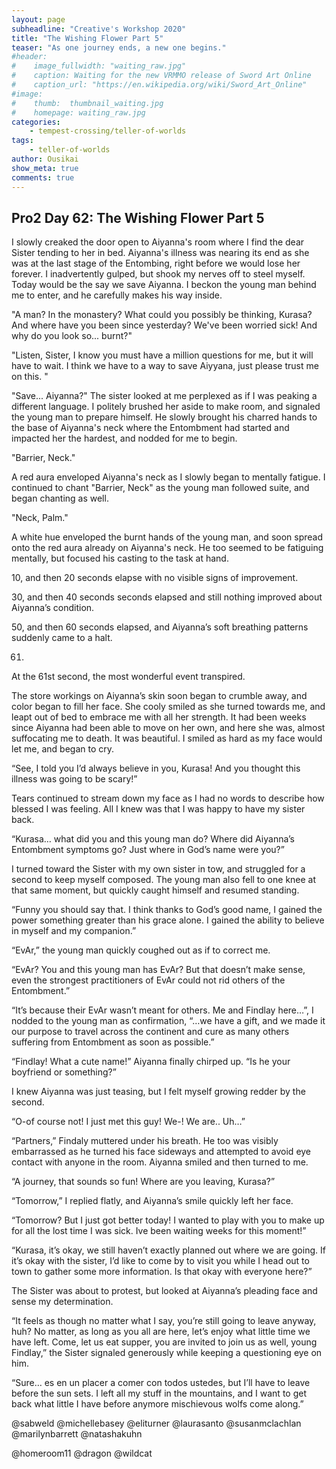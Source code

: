 ```yaml
---
layout: page
subheadline: "Creative's Workshop 2020"
title: "The Wishing Flower Part 5"
teaser: "As one journey ends, a new one begins."
#header:
#    image_fullwidth: "waiting_raw.jpg"
#    caption: Waiting for the new VRMMO release of Sword Art Online
#    caption_url: "https://en.wikipedia.org/wiki/Sword_Art_Online"
#image:
#    thumb:  thumbnail_waiting.jpg
#    homepage: waiting_raw.jpg
categories:
    - tempest-crossing/teller-of-worlds
tags:
    - teller-of-worlds
author: Ousikai
show_meta: true
comments: true
---
```

## Pro2 Day 62: The Wishing Flower Part 5 
I slowly creaked the door open to Aiyanna's room where I find the dear Sister tending to her in bed. Aiyanna's illness was nearing its end as she was at the last stage of the Entombing, right before we would lose her forever. I inadvertently gulped, but shook my nerves off to steel myself. Today would be the say we save Aiyanna. I beckon the young man behind me to enter, and he carefully makes his way inside.

"A man? In the monastery? What could you possibly be thinking, Kurasa? And where have you been since yesterday? We've been worried sick! And why do you look so... burnt?"

"Listen, Sister, I know you must have a million questions for me, but it will have to wait. I think we have to a way to save Aiyyana, just please trust me on this. "

"Save... Aiyanna?" The sister looked at me perplexed as if I was peaking a different language. I politely brushed her aside to make room, and signaled the young man to prepare himself. He slowly brought his charred hands to the base of Aiyanna's neck where the Entombment had started and impacted her the hardest, and nodded for me to begin.

"Barrier, Neck."

A red aura enveloped Aiyanna's neck as I slowly began to mentally fatigue. I continued to chant "Barrier, Neck" as the young man followed suite, and began chanting as well. 

"Neck, Palm."

 A white hue enveloped the burnt hands of the young man, and soon spread onto the red aura already on Aiyanna's neck. He too seemed to be fatiguing mentally, but focused his casting to the task at hand. 

10, and then 20 seconds elapse with no visible signs of improvement. 

30, and then 40 seconds seconds elapsed and still nothing improved about Aiyanna’s condition.

50, and then 60 seconds elapsed, and Aiyanna’s soft breathing patterns suddenly came to a halt.

61.

At the 61st second, the most wonderful event transpired.

The store workings on Aiyanna’s skin soon began to crumble away, and color began to fill her face. She cooly smiled as she turned towards me, and leapt out of bed to embrace me with all her strength. It had been weeks since Aiyanna had been able to move on her own, and here she was, almost suffocating me to death. It was beautiful. I smiled as hard as my face would let me, and began to cry. 

“See, I told you I’d always believe in you, Kurasa! And you thought this illness was going to be scary!”

Tears continued to stream down my face as I had no words to describe how blessed I was feeling. All I knew was that I was happy to have my sister back.

“Kurasa…  what did you and this young man do? Where did Aiyanna’s Entombment symptoms go? Just where in God’s name were you?”

I turned toward the Sister with my own sister in tow, and struggled for a second to keep myself composed. The young man also fell to one knee at that same moment, but quickly caught himself and resumed standing. 

“Funny you should say that. I think thanks to God’s good name, I gained the power something greater than his grace alone. I gained the ability to believe in myself and my companion.”

“EvAr,” the young man quickly coughed out as if to correct me. 

“EvAr? You and this young man has EvAr? But that doesn’t make sense, even the strongest practitioners of EvAr could not rid others of the Entombment.”

“It’s because their EvAr wasn’t meant for others. Me and Findlay here…”, I nodded to the young man as confirmation, “…we have a gift, and we made it our purpose to  travel across the continent and cure as many others suffering from Entombment as soon as possible.” 

“Findlay! What a cute name!” Aiyanna finally chirped up. “Is he your boyfriend or something?”

I knew Aiyanna was just teasing, but I felt myself growing redder by the second. 

“O-of course not! I just met this guy! We-! We are.. Uh…”

“Partners,” Findaly muttered under his breath. He too was visibly embarrassed as he turned his face sideways and attempted to avoid eye contact with anyone in the room. Aiyanna smiled and then turned to me.

“A journey, that sounds so fun! Where are you leaving, Kurasa?”

“Tomorrow,” I replied flatly, and Aiyanna’s smile quickly left her face. 

“Tomorrow? But I just got better today! I wanted to play with you to make up for all the lost time I was sick. Ive been waiting weeks for this moment!”

“Kurasa, it’s okay, we still haven’t exactly planned out where we are going. If it’s okay with the sister, I’d like to come by to visit you while I head out to town to gather some more information. Is that okay with everyone here?”

The Sister was about to protest, but looked at Aiyanna’s pleading face and sense my determination. 

“It feels as though no matter what I say, you’re still going to leave anyway, huh? No matter, as long as you all are here, let’s enjoy what little time we have left. Come, let us eat supper, you are invited to join us as well, young Findlay,” the Sister signaled generously while keeping a questioning eye on him.

“Sure… es en un placer a comer con todos ustedes, but I’ll have to leave before the sun sets. I left all my stuff in the mountains, and I want to get back what little I have before anymore mischievous wolfs come along.” 

@sabweld @michellebasey @eliturner @laurasanto @susanmclachlan @marilynbarrett @natashakuhn

@homeroom11 @dragon @wildcat
